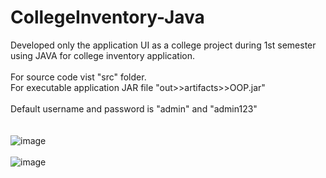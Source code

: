 # CollegeInventory-Java
Developed only the application UI as a college project during 1st semester using JAVA for college inventory application.
<br></br>
For source code vist "src" folder.<br>
For executable application JAR file "out>>artifacts>>OOP.jar"
</br>
<br> Default username and password is "admin" and "admin123"</br>
<br></br>
![image](https://github.com/sarchit004/CollegeInventory---Java/assets/111941110/e9ca04ba-cd95-4fe1-82fb-c47a7d140c50) 
<br></br>
![image](https://github.com/sarchit004/CollegeInventory---Java/assets/111941110/d0c08827-506d-4941-b81b-be3d3f5ad9b6)
